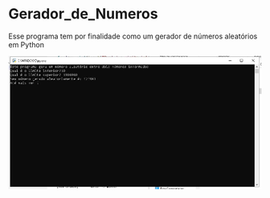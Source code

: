 # Gerador_de_Numeros
Esse programa tem por finalidade como um gerador de números aleatórios em Python


![alt text](https://github.com/GeovaneJorge/Gerador_de_Numeros/blob/master/print/Print_1.JPG)

